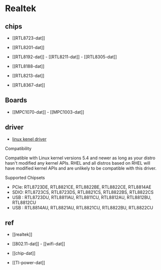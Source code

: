 
# Realtek


## chips 

- [[RTL8723-dat]]

- [[RTL8201-dat]]

- [[RTL8192-dat]] - [[RTL8211-dat]] - [[RTL8305-dat]]

- [[RTL8188-dat]]

- [[RTL8213-dat]]

- [[RTL8367-dat]]


## Boards 

- [[MPC1070-dat]] - [[MPC1003-dat]]


## driver 

- [linux kenel driver ](https://github.com/lwfinger/rtw88)


Compatibility

Compatible with Linux kernel versions 5.4 and newer as long as your distro hasn't modified any kernel APIs. RHEL and all distros based on RHEL will have modified kernel APIs and are unlikely to be compatible with this driver.

Supported Chipsets

- PCIe: RTL8723DE, RTL8821CE, RTL8822BE, RTL8822CE, RTL8814AE
- SDIO: RTL8723CS, RTL8723DS, RTL8821CS, RTL8822BS, RTL8822CS
- USB : RTL8723DU, RTL8811AU, RTL8811CU, RTL8812AU, RTL8812BU, RTL8812CU
- USB : RTL8814AU, RTL8821AU, RTL8821CU, RTL8822BU, RTL8822CU


## ref 

- [[realtek]]

- [[802.11-dat]] - [[wifi-dat]]

- [[chip-dat]]

- [[TI-power-dat]]